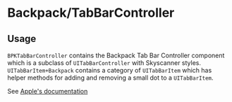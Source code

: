 # Backpack/TabBarController

## Usage

`BPKTabBarController` contains the Backpack Tab Bar Controller component which is a subclass of `UITabBarController` with Skyscanner styles.
`UITabBarItem+Backpack` contains a category of `UITabBarItem` which has helper methods for adding and removing a small dot to a `UITabBarItem`.

See [Apple's documentation](https://developer.apple.com/documentation/uikit/uitabbarcontroller)
